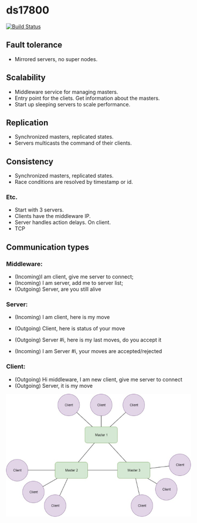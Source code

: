 # ds17800
[![Build Status](https://travis-ci.com/Longi94/ds17800.svg?token=q2uGqSPNQRpjpMzytpn6&branch=master)](https://travis-ci.com/Longi94/ds17800)

## Fault tolerance
* Mirrored servers, no super nodes.

## Scalability
* Middleware service for managing masters.
* Entry point for the cliets. Get information about the masters.
* Start up sleeping servers to scale performance.

## Replication
* Synchronized masters, replicated states.
* Servers multicasts the command of their clients.

## Consistency
* Synchronized masters, replicated states.
* Race conditions are resolved by timestamp or id.

### Etc.
* Start with 3 servers.
* Clients have the middleware IP.
* Server handles action delays. On client.
* TCP

## Communication types

### Middleware:
* (Incoming)I am client, give me server to connect;
* (Incoming) I am server, add me to server list;
* (Outgoing) Server, are you still alive

### Server:
* (Incoming) I am client, here is my move
* (Outgoing) Client, here is status of your move

* (Outgoing) Server #i, here is my last moves, do you accept it
* (Incoming) I am Server #i, your moves are accepted/rejected

### Client:
* (Outgoing) Hi middleware, I am new client, give me server to connect
* (Outgoing) Server, it is my move
  

![arch](https://raw.githubusercontent.com/Longi94/ds17800/master/das.jpg)
